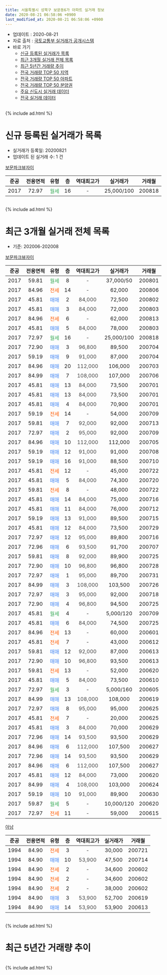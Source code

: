 ```yaml
---
title: 서울특별시 성북구 보문동6가 아파트 실거래 정보
date: 2020-08-21 06:58:06 +0900
last_modified_at: 2020-08-21 06:58:06 +0900
---
```


* 업데이트 : 2020-08-21
* 자료 출처 : [국토교통부 실거래가 공개시스템](http://rt.molit.go.kr)
* 바로 가기
    * [신규 등록된 실거래가 목록](#신규-등록된-실거래가-목록)
    * [최근 3개월 실거래 전체 목록](#최근-3개월-실거래-전체-목록)
    * [최근 5년간 거래량 추이](#최근-5년간-거래량-추이)
    * [전국 거래량 TOP 50 지역](https://inasie.github.io/apt-trade-info/최근-3개월-전국에서-가장-거래가-많이-발생한-지역)
    * [전국 거래량 TOP 50 아파트](https://inasie.github.io/apt-trade-info/최근-3개월-전국에서-가장-거래가-많이-발생한-아파트)
    * [전국 거래량 TOP 50 분양권](https://inasie.github.io/apt-trade-info/최근-3개월-전국에서-가장-거래가-많이-발생한-분양권)
    * [주요 신도시 실거래 데이터](https://inasie.github.io/apt-trade-info/주요-신도시)
    * [전국 실거래 데이터](https://inasie.github.io/apt-trade-info/전국)
<br>
{% include ad.html %}
<br>

# 신규 등록된 실거래가 목록
* 실거래가 등록일: 20200821
* 업데이트 된 실거래 수: 1 건


[보문파크뷰자이](https://search.naver.com/search.naver?query=%EC%84%9C%EC%9A%B8%ED%8A%B9%EB%B3%84%EC%8B%9C+%EC%84%B1%EB%B6%81%EA%B5%AC+%EB%B3%B4%EB%AC%B8%EB%8F%996%EA%B0%80+%EB%B3%B4%EB%AC%B8%ED%8C%8C%ED%81%AC%EB%B7%B0%EC%9E%90%EC%9D%B4)

|준공|전용면적|유형|층|역대최고가|실거래가|거래월|
|:---:|:---:|:---:|:---:|:---:|:---:|:---:|
|2017|72.97|<span style="color:#34a853">월세</span>|16|<span style="color:#444444">-</span>|25,000/100|200818|


<br>
{% include ad.html %}
<br>

# 최근 3개월 실거래 전체 목록
* 기준: 202006-202008


[보문파크뷰자이](https://search.naver.com/search.naver?query=%EC%84%9C%EC%9A%B8%ED%8A%B9%EB%B3%84%EC%8B%9C+%EC%84%B1%EB%B6%81%EA%B5%AC+%EB%B3%B4%EB%AC%B8%EB%8F%996%EA%B0%80+%EB%B3%B4%EB%AC%B8%ED%8C%8C%ED%81%AC%EB%B7%B0%EC%9E%90%EC%9D%B4)

|준공|전용면적|유형|층|역대최고가|실거래가|거래월|
|:---:|:---:|:---:|:---:|:---:|:---:|:---:|
|2017|59.81|<span style="color:#34a853">월세</span>|8|<span style="color:#444444">-</span>|37,000/50|200801|
|2017|84.96|<span style="color:#ff5a00">전세</span>|14|<span style="color:#444444">-</span>|62,000|200806|
|2017|45.81|<span style="color:#4285f3">매매</span>|2|<span style="color:#444444">84,000</span>|72,500|200802|
|2017|45.81|<span style="color:#4285f3">매매</span>|3|<span style="color:#444444">84,000</span>|72,000|200803|
|2017|84.96|<span style="color:#ff5a00">전세</span>|6|<span style="color:#444444">-</span>|62,000|200813|
|2017|45.81|<span style="color:#4285f3">매매</span>|5|<span style="color:#444444">84,000</span>|78,000|200803|
|2017|72.97|<span style="color:#34a853">월세</span>|16|<span style="color:#444444">-</span>|25,000/100|200818|
|2017|72.90|<span style="color:#4285f3">매매</span>|3|<span style="color:#444444">96,800</span>|89,500|200704|
|2017|59.19|<span style="color:#4285f3">매매</span>|9|<span style="color:#444444">91,000</span>|87,000|200704|
|2017|84.96|<span style="color:#4285f3">매매</span>|20|<span style="color:#444444">112,000</span>|106,000|200703|
|2017|84.99|<span style="color:#4285f3">매매</span>|7|<span style="color:#444444">108,000</span>|107,000|200706|
|2017|45.81|<span style="color:#4285f3">매매</span>|13|<span style="color:#444444">84,000</span>|73,500|200701|
|2017|45.81|<span style="color:#4285f3">매매</span>|13|<span style="color:#444444">84,000</span>|73,500|200701|
|2017|45.81|<span style="color:#4285f3">매매</span>|4|<span style="color:#444444">84,000</span>|70,900|200701|
|2017|59.19|<span style="color:#ff5a00">전세</span>|14|<span style="color:#444444">-</span>|54,000|200709|
|2017|59.81|<span style="color:#4285f3">매매</span>|7|<span style="color:#444444">92,000</span>|92,000|200713|
|2017|72.97|<span style="color:#4285f3">매매</span>|2|<span style="color:#444444">95,000</span>|92,000|200709|
|2017|84.96|<span style="color:#4285f3">매매</span>|10|<span style="color:#444444">112,000</span>|112,000|200705|
|2017|59.19|<span style="color:#4285f3">매매</span>|12|<span style="color:#444444">91,000</span>|91,000|200708|
|2017|59.19|<span style="color:#4285f3">매매</span>|16|<span style="color:#444444">91,000</span>|88,500|200710|
|2017|45.81|<span style="color:#ff5a00">전세</span>|12|<span style="color:#444444">-</span>|45,000|200722|
|2017|45.81|<span style="color:#4285f3">매매</span>|5|<span style="color:#444444">84,000</span>|74,300|200720|
|2017|59.81|<span style="color:#ff5a00">전세</span>|8|<span style="color:#444444">-</span>|48,000|200722|
|2017|45.81|<span style="color:#4285f3">매매</span>|14|<span style="color:#444444">84,000</span>|75,000|200716|
|2017|45.81|<span style="color:#4285f3">매매</span>|11|<span style="color:#444444">84,000</span>|76,000|200712|
|2017|59.19|<span style="color:#4285f3">매매</span>|13|<span style="color:#444444">91,000</span>|89,500|200715|
|2017|45.81|<span style="color:#4285f3">매매</span>|12|<span style="color:#444444">84,000</span>|73,500|200729|
|2017|72.97|<span style="color:#4285f3">매매</span>|12|<span style="color:#444444">95,000</span>|89,800|200716|
|2017|72.96|<span style="color:#4285f3">매매</span>|6|<span style="color:#444444">93,500</span>|91,700|200707|
|2017|59.81|<span style="color:#4285f3">매매</span>|8|<span style="color:#444444">92,000</span>|89,900|200725|
|2017|72.90|<span style="color:#4285f3">매매</span>|10|<span style="color:#444444">96,800</span>|96,800|200728|
|2017|72.97|<span style="color:#4285f3">매매</span>|1|<span style="color:#444444">95,000</span>|89,700|200731|
|2017|84.99|<span style="color:#4285f3">매매</span>|3|<span style="color:#444444">108,000</span>|103,500|200726|
|2017|72.97|<span style="color:#4285f3">매매</span>|3|<span style="color:#444444">95,000</span>|92,000|200718|
|2017|72.90|<span style="color:#4285f3">매매</span>|4|<span style="color:#444444">96,800</span>|94,500|200725|
|2017|45.81|<span style="color:#34a853">월세</span>|4|<span style="color:#444444">-</span>|5,000/120|200709|
|2017|45.81|<span style="color:#4285f3">매매</span>|6|<span style="color:#444444">84,000</span>|74,500|200725|
|2017|84.96|<span style="color:#ff5a00">전세</span>|13|<span style="color:#444444">-</span>|60,000|200601|
|2017|45.81|<span style="color:#ff5a00">전세</span>|7|<span style="color:#444444">-</span>|43,000|200612|
|2017|59.81|<span style="color:#4285f3">매매</span>|12|<span style="color:#444444">92,000</span>|87,000|200613|
|2017|72.90|<span style="color:#4285f3">매매</span>|10|<span style="color:#444444">96,800</span>|93,500|200613|
|2017|59.81|<span style="color:#ff5a00">전세</span>|13|<span style="color:#444444">-</span>|52,000|200620|
|2017|45.81|<span style="color:#4285f3">매매</span>|5|<span style="color:#444444">84,000</span>|73,500|200610|
|2017|72.97|<span style="color:#34a853">월세</span>|3|<span style="color:#444444">-</span>|5,000/160|200605|
|2017|84.99|<span style="color:#4285f3">매매</span>|13|<span style="color:#444444">108,000</span>|108,000|200619|
|2017|72.97|<span style="color:#4285f3">매매</span>|8|<span style="color:#444444">95,000</span>|95,000|200625|
|2017|45.81|<span style="color:#ff5a00">전세</span>|7|<span style="color:#444444">-</span>|20,000|200625|
|2017|45.81|<span style="color:#4285f3">매매</span>|3|<span style="color:#444444">84,000</span>|70,000|200629|
|2017|72.96|<span style="color:#4285f3">매매</span>|14|<span style="color:#444444">93,500</span>|93,500|200629|
|2017|84.96|<span style="color:#4285f3">매매</span>|6|<span style="color:#444444">112,000</span>|107,500|200627|
|2017|72.96|<span style="color:#4285f3">매매</span>|14|<span style="color:#444444">93,500</span>|93,500|200629|
|2017|84.96|<span style="color:#4285f3">매매</span>|6|<span style="color:#444444">112,000</span>|107,500|200627|
|2017|45.81|<span style="color:#4285f3">매매</span>|12|<span style="color:#444444">84,000</span>|73,000|200620|
|2017|84.99|<span style="color:#4285f3">매매</span>|4|<span style="color:#444444">108,000</span>|103,000|200624|
|2017|59.19|<span style="color:#4285f3">매매</span>|10|<span style="color:#444444">91,000</span>|89,900|200630|
|2017|59.87|<span style="color:#34a853">월세</span>|5|<span style="color:#444444">-</span>|10,000/120|200620|
|2017|72.97|<span style="color:#ff5a00">전세</span>|11|<span style="color:#444444">-</span>|59,000|200615|


<script async src="//pagead2.googlesyndication.com/pagead/js/adsbygoogle.js"></script>
<!-- 기본 -->
<ins class="adsbygoogle"
     style="display:block"
     data-ad-client="ca-pub-2446590836940007"
     data-ad-slot="1659523306"
     data-ad-format="auto"
     data-full-width-responsive="true"></ins>
<script>
(adsbygoogle = window.adsbygoogle || []).push({});
</script>


[아남](https://search.naver.com/search.naver?query=%EC%84%9C%EC%9A%B8%ED%8A%B9%EB%B3%84%EC%8B%9C+%EC%84%B1%EB%B6%81%EA%B5%AC+%EB%B3%B4%EB%AC%B8%EB%8F%996%EA%B0%80+%EC%95%84%EB%82%A8)

|준공|전용면적|유형|층|역대최고가|실거래가|거래월|
|:---:|:---:|:---:|:---:|:---:|:---:|:---:|
|1994|84.90|<span style="color:#ff5a00">전세</span>|3|<span style="color:#444444">-</span>|30,000|200721|
|1994|84.90|<span style="color:#4285f3">매매</span>|10|<span style="color:#444444">53,900</span>|47,500|200714|
|1994|84.90|<span style="color:#ff5a00">전세</span>|2|<span style="color:#444444">-</span>|34,600|200602|
|1994|84.90|<span style="color:#ff5a00">전세</span>|2|<span style="color:#444444">-</span>|34,600|200602|
|1994|84.90|<span style="color:#ff5a00">전세</span>|2|<span style="color:#444444">-</span>|38,000|200602|
|1994|84.90|<span style="color:#4285f3">매매</span>|3|<span style="color:#444444">53,900</span>|52,700|200619|
|1994|84.90|<span style="color:#4285f3">매매</span>|14|<span style="color:#444444">53,900</span>|53,900|200613|


<br>
{% include ad.html %}
<br>

# 최근 5년간 거래량 추이


<div style="width:100%;">
    <canvas id="deal_progress" height="200"></canvas>
</div>

<script>
new Chart(document.getElementById("deal_progress"), {
    type: 'line',
    data: {
        labels: ['201508','201509','201510','201511','201512','201601','201602','201603','201604','201605','201606','201607','201608','201609','201610','201611','201612','201701','201702','201703','201704','201705','201706','201707','201708','201709','201710','201711','201712','201801','201802','201803','201804','201805','201806','201807','201808','201809','201810','201811','201812','201901','201902','201903','201904','201905','201906','201907','201908','201909','201910','201911','201912','202001','202002','202003','202004','202005','202006','202007','202008'],
        datasets: [{
            label: '매매',
            pointRadius: 1,
            data: [2, 0, 1, 1, 1, 2, 0, 3, 0, 3, 1, 4, 3, 0, 3, 1, 0, 2, 4, 1, 2, 19, 3, 0, 1, 3, 0, 0, 3, 8, 4, 9, 3, 3, 3, 1, 15, 4, 0, 0, 1, 1, 1, 0, 1, 2, 2, 6, 6, 5, 12, 24, 29, 11, 21, 8, 2, 6, 15, 27, 3],
            borderColor: "rgba(255, 201, 14, 1)",
            backgroundColor: "rgba(255, 201, 14, 0.5)",
            fill: false,
            lineTension: 0
        },{
            label: '전월세',
            pointRadius: 1,
            data: [1, 1, 1, 0, 0, 0, 1, 0, 0, 0, 0, 0, 0, 0, 1, 0, 0, 3, 20, 14, 5, 4, 1, 1, 3, 2, 3, 4, 5, 8, 7, 6, 3, 3, 2, 6, 6, 3, 3, 8, 14, 31, 19, 22, 14, 11, 12, 6, 6, 9, 8, 12, 17, 11, 17, 6, 8, 11, 10, 5, 4],
            borderColor: "rgba(0, 141, 185, 1)",
            backgroundColor: "rgba(0, 141, 185, 0.5)",
            fill: false,
            lineTension: 0
        }
        ]
    },
    options: {
        responsive: true,
        title: {
            display: false
        },
        tooltips: {
            mode: 'index',
            intersect: false
        },
        hover: {
            mode: 'nearest',
            intersect: true
        },
        scales: {
            xAxes: [{
                display: true,
                scaleLabel: {
                    display: true,
                    labelString: '년/월'
                }
            }],
            yAxes: [{
                display: true,
                ticks: {
                    suggestedMin: 0,
                },
                scaleLabel: {
                    display: true,
                    labelString: '실거래 수'
                }
            }]
        }
    }
});

</script>


<br>
{% include ad.html %}
<br>

